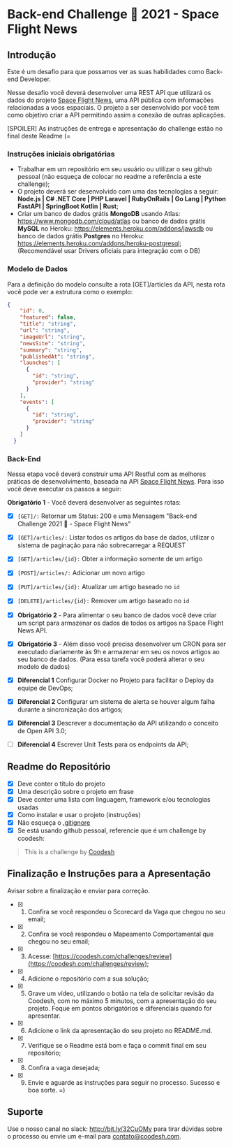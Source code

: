 # Back-end Challenge 🏅 2021 - Space Flight News

## Introdução

Este é um desafio para que possamos ver as suas habilidades como Back-end Developer.

Nesse desafio você deverá desenvolver uma REST API que utilizará os dados do projeto [Space Flight News](https://api.spaceflightnewsapi.net/v3/documentation), uma API pública com informações relacionadas a voos espaciais. O projeto a ser desenvolvido por você tem como objetivo criar a API permitindo assim a conexão de outras aplicações.

[SPOILER] As instruções de entrega e apresentação do challenge estão no final deste Readme (=

### Instruções iniciais obrigatórias

- Trabalhar em um repositório em seu usuário ou utilizar o seu github pessoal (não esqueça de colocar no readme a referência a este challenge);
- O projeto deverá ser desenvolvido com uma das tecnologias a seguir: **Node.js | C# .NET Core | PHP Laravel | RubyOnRails | Go Lang | Python FastAPI | SpringBoot Kotlin | Rust**;
- Criar um banco de dados grátis **MongoDB** usando Atlas: <https://www.mongodb.com/cloud/atlas> ou banco de dados grátis **MySQL** no Heroku: <https://elements.heroku.com/addons/jawsdb> ou banco de dados grátis **Postgres** no Heroku: https://elements.heroku.com/addons/heroku-postgresql; (Recomendável usar Drivers oficiais para integração com o DB)

### Modelo de Dados

Para a definição do modelo consulte a rota [GET]/articles da API, nesta rota você pode ver a estrutura como o exemplo:

```json
{
    "id": 0,
    "featured": false,
    "title": "string",
    "url": "string",
    "imageUrl": "string",
    "newsSite": "string",
    "summary": "string",
    "publishedAt": "string",
    "launches": [
      {
        "id": "string",
        "provider": "string"
      }
    ],
    "events": [
      {
        "id": "string",
        "provider": "string"
      }
    ]
  }
```

### Back-End

Nessa etapa você deverá construir uma API Restful com as melhores práticas de desenvolvimento, baseada na API [Space Flight News](https://api.spaceflightnewsapi.net/v3/documentation). Para isso você deve executar os passos a seguir:

**Obrigatório 1** - Você deverá desenvolver as seguintes rotas:

- [x] `[GET]/:` Retornar um Status: 200 e uma Mensagem "Back-end Challenge 2021 🏅 - Space Flight News"
- [x] `[GET]/articles/:`   Listar todos os artigos da base de dados, utilizar o sistema de paginação para não sobrecarregar a REQUEST
- [x] `[GET]/articles/{id}:` Obter a informação somente de um artigo
- [x] `[POST]/articles/:` Adicionar um novo artigo
- [x] `[PUT]/articles/{id}:` Atualizar um artigo baseado no `id`
- [x] `[DELETE]/articles/{id}:` Remover um artigo baseado no `id`

- [x] **Obrigatório 2** - Para alimentar o seu banco de dados você deve criar um script para armazenar os dados de todos os artigos na Space Flight News API.

- [x] **Obrigatório 3** - Além disso você precisa desenvolver um CRON para ser executado diariamente às 9h e armazenar em seu os novos artigos ao seu banco de dados. (Para essa tarefa você poderá alterar o seu modelo de dados)

- [x] **Diferencial 1** Configurar Docker no Projeto para facilitar o Deploy da equipe de DevOps;

- [x] **Diferencial 2** Configurar um sistema de alerta se houver algum falha durante a sincronização dos artigos;

- [x] **Diferencial 3** Descrever a documentação da API utilizando o conceito de Open API 3.0;

- [ ] **Diferencial 4** Escrever Unit Tests para os endpoints da API;

## Readme do Repositório

- [x] Deve conter o título do projeto
- [x] Uma descrição sobre o projeto em frase
- [x] Deve conter uma lista com linguagem, framework e/ou tecnologias usadas
- [x] Como instalar e usar o projeto (instruções)
- [x] Não esqueça o [.gitignore](https://www.toptal.com/developers/gitignore)
- [x] Se está usando github pessoal, referencie que é um challenge by coodesh:

>This is a challenge by [Coodesh](https://coodesh.com/)

## Finalização e Instruções para a Apresentação

Avisar sobre a finalização e enviar para correção.

- [x] 1. Confira se você respondeu o Scorecard da Vaga que chegou no seu email;
- [x] 2. Confira se você respondeu o Mapeamento Comportamental que chegou no seu email;
- [x] 3. Acesse: [https://coodesh.com/challenges/review](https://coodesh.com/challenges/review);
- [x] 4. Adicione o repositório com a sua solução;
- [x] 5. Grave um vídeo, utilizando o botão na tela de solicitar revisão da Coodesh, com no máximo 5 minutos, com a apresentação do seu projeto. Foque em pontos obrigatórios e diferenciais quando for apresentar.
- [x] 6. Adicione o link da apresentação do seu projeto no README.md.
- [x] 7. Verifique se o Readme está bom e faça o commit final em seu repositório;
- [x] 8. Confira a vaga desejada;
- [x] 9. Envie e aguarde as instruções para seguir no processo. Sucesso e boa sorte. =)

## Suporte

Use o nosso canal no slack: <http://bit.ly/32CuOMy> para tirar dúvidas sobre o processo ou envie um e-mail para contato@coodesh.com.
